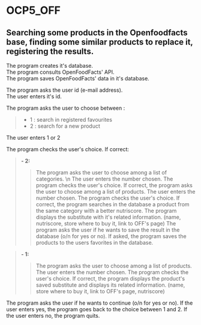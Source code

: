 # OCP5_OFF

## Searching some products in the Openfoodfacts base, finding some similar products to replace it, registering the results.

The program creates it's database.  
The program consults OpenFoodFacts' API.  
The program saves OpenFoodFacts' data in it's database.  

The program asks the user id (e-mail address).  
The user enters it's id.  

The program asks the user to choose between :   
>- 1 : search in registered favourites
>- 2 : search for a new product

The user enters 1 or 2  

The program checks the user's choice. If correct:   

>**- 2:**
>>The program asks the user to choose among a list of categories. \n
>>The user enters the number chosen.
>>The program checks the user's choice.
>>If correct, the program asks the user to choose among a list of products.
>>The user enters the number chosen.
>>The program checks the user's choice.
>>If correct, the program searches in the database a product from the same category with a better nutriscore.
>>The program displays the substitute with it's related information.
>>(name, nutriscore, store where to buy it, link to OFF's page)
>>The program asks the user if he wants to save the result in the database (o/n for yes or no).
>>If asked, the program saves the products to the users favorites in the database.
    
>**- 1:**
>>The program asks the user to choose among a list of products.
>>The user enters the number chosen.
>>The program checks the user's choice.
>>If correct, the program displays the product's saved substitute and displays its related information.
>>(name, store where to buy it, link to OFF's page, nutriscore)

The program asks the user if he wants to continue (o/n for yes or no).
If the user enters yes, the program goes back to the choice between 1 and 2.
If the user enters no, the program quits.

